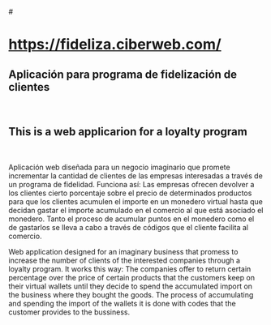 #<h1> https://fideliza.ciberweb.com/ </h1>
<h2>Aplicación para programa de fidelización de clientes</h2><br>
<h2>This is a web applicarion for a loyalty program</h2><br>
<p>Aplicación web diseñada para un negocio imaginario que promete incrementar la cantidad de clientes
de las empresas interesadas a través de un programa de fidelidad. Funciona así: Las empresas ofrecen devolver a los clientes
cierto porcentaje sobre el precio de determinados productos para que los clientes acumulen el importe en un monedero virtual
hasta que decidan gastar el importe acumulado en el comercio al que está asociado el monedero. Tanto el proceso de acumular
puntos en el monedero como el de gastarlos se lleva a cabo a través de códigos que el cliente facilita al comercio.</p>
<p>Web application designed for an imaginary business that promess to increase the number of clients
of the interested companies through a loyalty program. It works this way: The companies offer to return certain percentage over
the price of certain products that the customers keep on their virtual wallets until they decide to spend the
accumulated import on the business where they bought the goods. The process of accumulating and spending the import
of the wallets it is done with codes that the customer provides to the bussiness.</p>
